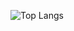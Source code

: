 ![Top Langs](https://github-readme-stats.vercel.app/api/top-langs/?username=vinissou&layout=compact)
